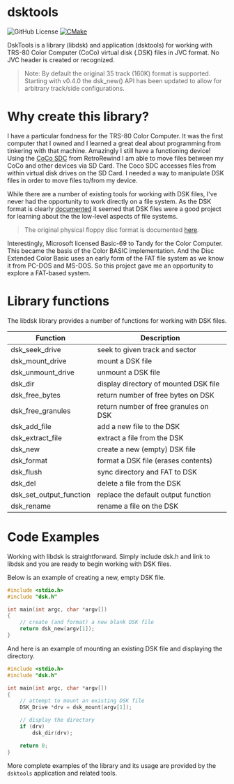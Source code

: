 # dsktools

![GitHub License](https://img.shields.io/github/license/mseminatore/dsktools)
[![CMake](https://github.com/mseminatore/dsktools/actions/workflows/cmake.yml/badge.svg)](https://github.com/mseminatore/dsktools/actions/workflows/cmake.yml)

DskTools is a library (libdsk) and application (dsktools) for working with 
TRS-80 Color Computer (CoCo) virtual disk (.DSK) files in JVC format. No JVC header
is created or recognized.

> Note: By default the original 35 track (160K) format is supported. Starting with
> v0.4.0 the dsk_new() API has been updated to allow for arbitrary track/side
> configurations.

# Why create this library?

I have a particular fondness for the TRS-80 Color Computer. It was the
first computer that I owned and I learned a great deal about programming from
tinkering with that machine. Amazingly I still have a functioning device! 
Using the [CoCo SDC](https://retrorewind.ca/coco-sdc) from RetroRewind I am 
able to move files between my CoCo and other devices via SD Card. The Coco SDC
accesses files from within virtual disk drives on the SD Card. I needed a way to 
manipulate DSK files in order to move files to/from my device.

While there are a number of existing tools for working with DSK files,
I've never had the opportunity to work directly on a file system. As the
DSK format is clearly
[documented](http://cocosdc.blogspot.com/p/sd-card-socket-sd-card-socket-is-push.html#:~:text=DSK%20Images&text=Images%20in%20this%20format%20consist,to%20precede%20the%20sector%20array.)
it seemed that DSK files were a good project for learning about the the 
low-level aspects of file systems.

> The original physical floppy disc format is documented [here](https://colorcomputerarchive.com/repo/Documents/Manuals/Hardware/Color%20Computer%20Disk%20System%20(Tandy).pdf#page27).

Interestingly, Microsoft licensed Basic-69 to Tandy for the Color Computer. This
became the basis of the Color BASIC implementation. And the Disc Extended Color 
Basic uses an early form of the FAT file system as we know it from PC-DOS and 
MS-DOS. So this project gave me an opportunity to explore a FAT-based system.

# Library functions

The libdsk library provides a number of functions for working with DSK files.

Function | Description
-------- | -----------
dsk_seek_drive | seek to given track and sector
dsk_mount_drive | mount a DSK file
dsk_unmount_drive | unmount a DSK file
dsk_dir | display directory of mounted DSK file
dsk_free_bytes | return number of free bytes on DSK
dsk_free_granules | return number of free granules on DSK
dsk_add_file | add a new file to the DSK
dsk_extract_file | extract a file from the DSK
dsk_new | create a new (empty) DSK file
dsk_format | format a DSK file (erases contents)
dsk_flush | sync directory and FAT to DSK
dsk_del | delete a file from the DSK
dsk_set_output_function | replace the default output function
dsk_rename | rename a file on the DSK

# Code Examples

Working with libdsk is straightforward. Simply include dsk.h and link to libdsk and
you are ready to begin working with DSK files.

Below is an example of creating a new, empty DSK file.

```C
#include <stdio.h>
#include "dsk.h"

int main(int argc, char *argv[])
{
    // create (and format) a new blank DSK file
    return dsk_new(argv[1]);
}
```

And here is an example of mounting an existing DSK file and displaying the
directory.

```C
#include <stdio.h>
#include "dsk.h"

int main(int argc, char *argv[])
{
    // attempt to mount an existing DSK file
    DSK_Drive *drv = dsk_mount(argv[1]);

    // display the directory
    if (drv)
        dsk_dir(drv);

    return 0;
}
```

More complete examples of the library and its usage are provided by the `dsktools` 
application and related tools.
